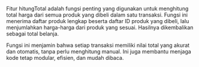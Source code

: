 Fitur hitungTotal adalah fungsi penting yang digunakan untuk menghitung total harga dari semua produk yang dibeli dalam satu transaksi. Fungsi ini menerima daftar produk lengkap beserta daftar ID produk yang dibeli, lalu menjumlahkan harga-harga dari produk yang sesuai. Hasilnya dikembalikan sebagai total belanja.

Fungsi ini menjamin bahwa setiap transaksi memiliki nilai total yang akurat dan otomatis, tanpa perlu menghitung manual. Ini juga membantu menjaga kode tetap modular, efisien, dan mudah dibaca.
